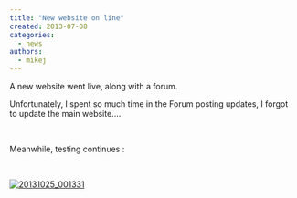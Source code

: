 ```yaml
---
title: "New website on line"
created: 2013-07-08
categories: 
  - news
authors: 
  - mikej
---
```


A new website went live, along with a forum.

Unfortunately, I spent so much time in the Forum posting updates, I forgot to update the main website....

 

Meanwhile, testing continues :

 

[![20131025_001331](@assets/images/20131025_001331.jpg)](http://fpgaarcade.com/wp4/wp-content/uploads/2015/06/20131025_001331.jpg)
